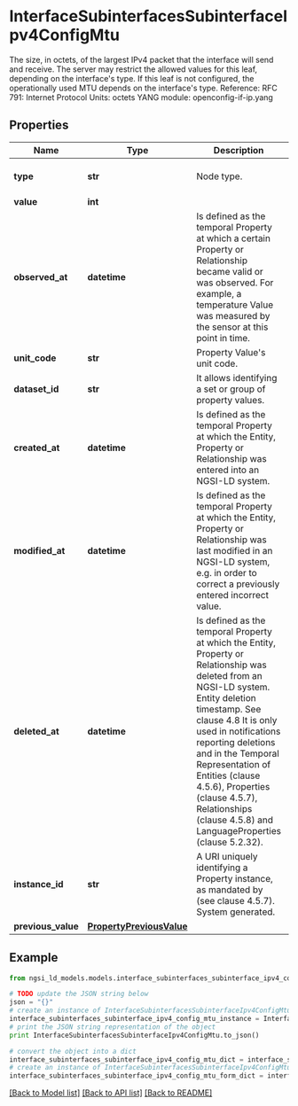 # InterfaceSubinterfacesSubinterfaceIpv4ConfigMtu

The size, in octets, of the largest IPv4 packet that the interface will send and receive.  The server may restrict the allowed values for this leaf, depending on the interface's type.  If this leaf is not configured, the operationally used MTU depends on the interface's type.  Reference: RFC 791: Internet Protocol  Units: octets  YANG module: openconfig-if-ip.yang 

## Properties

Name | Type | Description | Notes
------------ | ------------- | ------------- | -------------
**type** | **str** | Node type.  | [optional] [default to 'Property']
**value** | **int** |  | 
**observed_at** | **datetime** | Is defined as the temporal Property at which a certain Property or Relationship became valid or was observed. For example, a temperature Value was measured by the sensor at this point in time.  | [optional] 
**unit_code** | **str** | Property Value&#39;s unit code.  | [optional] 
**dataset_id** | **str** | It allows identifying a set or group of property values.  | [optional] 
**created_at** | **datetime** | Is defined as the temporal Property at which the Entity, Property or Relationship was entered into an NGSI-LD system.  | [optional] [readonly] 
**modified_at** | **datetime** | Is defined as the temporal Property at which the Entity, Property or Relationship was last modified in an NGSI-LD system, e.g. in order to correct a previously entered incorrect value.  | [optional] [readonly] 
**deleted_at** | **datetime** | Is defined as the temporal Property at which the Entity, Property or Relationship was deleted from an NGSI-LD system.  Entity deletion timestamp. See clause 4.8 It is only used in notifications reporting deletions and in the Temporal Representation of Entities (clause 4.5.6), Properties (clause 4.5.7), Relationships (clause 4.5.8) and LanguageProperties (clause 5.2.32).  | [optional] [readonly] 
**instance_id** | **str** | A URI uniquely identifying a Property instance, as mandated by (see clause 4.5.7). System generated.  | [optional] [readonly] 
**previous_value** | [**PropertyPreviousValue**](PropertyPreviousValue.md) |  | [optional] 

## Example

```python
from ngsi_ld_models.models.interface_subinterfaces_subinterface_ipv4_config_mtu import InterfaceSubinterfacesSubinterfaceIpv4ConfigMtu

# TODO update the JSON string below
json = "{}"
# create an instance of InterfaceSubinterfacesSubinterfaceIpv4ConfigMtu from a JSON string
interface_subinterfaces_subinterface_ipv4_config_mtu_instance = InterfaceSubinterfacesSubinterfaceIpv4ConfigMtu.from_json(json)
# print the JSON string representation of the object
print InterfaceSubinterfacesSubinterfaceIpv4ConfigMtu.to_json()

# convert the object into a dict
interface_subinterfaces_subinterface_ipv4_config_mtu_dict = interface_subinterfaces_subinterface_ipv4_config_mtu_instance.to_dict()
# create an instance of InterfaceSubinterfacesSubinterfaceIpv4ConfigMtu from a dict
interface_subinterfaces_subinterface_ipv4_config_mtu_form_dict = interface_subinterfaces_subinterface_ipv4_config_mtu.from_dict(interface_subinterfaces_subinterface_ipv4_config_mtu_dict)
```
[[Back to Model list]](../README.md#documentation-for-models) [[Back to API list]](../README.md#documentation-for-api-endpoints) [[Back to README]](../README.md)


